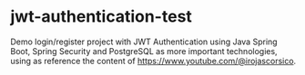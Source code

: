 # jwt-authentication-test
Demo login/register project with JWT Authentication using Java Spring Boot, Spring Security and PostgreSQL as more important technologies, using as reference the content of https://www.youtube.com/@irojascorsico.
